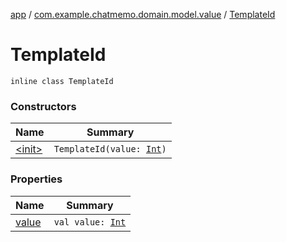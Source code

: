 [app](../../index.md) / [com.example.chatmemo.domain.model.value](../index.md) / [TemplateId](./index.md)

# TemplateId

`inline class TemplateId`

### Constructors

| Name | Summary |
|---|---|
| [&lt;init&gt;](-init-.md) | `TemplateId(value: `[`Int`](https://kotlinlang.org/api/latest/jvm/stdlib/kotlin/-int/index.html)`)` |

### Properties

| Name | Summary |
|---|---|
| [value](value.md) | `val value: `[`Int`](https://kotlinlang.org/api/latest/jvm/stdlib/kotlin/-int/index.html) |
